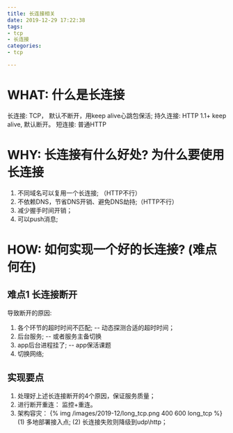 ```yaml
---
title: 长连接相关
date: 2019-12-29 17:22:38
tags:
- tcp
- 长连接
categories: 
- tcp

---
```



# WHAT: 什么是长连接
长连接: TCP， 默认不断开，用keep alive心跳包保活;
持久连接: HTTP 1.1+ keep alive, 默认断开。
短连接: 普通HTTP

# WHY: 长连接有什么好处? 为什么要使用长连接

1. 不同域名可以复用一个长连接; （HTTP不行）
2. 不依赖DNS，节省DNS开销、避免DNS劫持;（HTTP不行）
3. 减少握手时间开销；
4. 可以push消息; 

# HOW: 如何实现一个好的长连接? (难点何在)

## 难点1 长连接断开
导致断开的原因:
1. 各个环节的超时时间不匹配; -- 动态探测合适的超时时间；
2. 后台服务; -- 或者服务主备切换
3. app后台进程挂了;  -- app保活课题
3. 切换网络;  


## 实现要点
1. 处理好上述长连接断开的4个原因，保证服务质量；
2. 进行断开重连： 监控+重连。
3. 架构容灾：
{% img /images/2019-12/long_tcp.png 400 600 long_tcp %}
(1) 多地部署接入点; 
(2) 长连接失败则降级到udp\http；